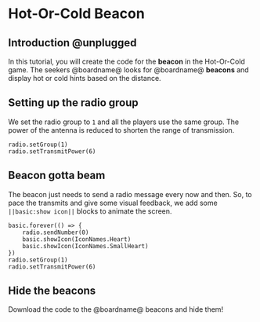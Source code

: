 # Hot-Or-Cold Beacon

## Introduction @unplugged

In this tutorial, you will create the code for the **beacon**
in the Hot-Or-Cold game. The seekers @boardname@ looks for @boardname@ **beacons** and display hot or cold hints
based on the distance.

## Setting up the radio group

We set the radio group to ``1`` and all the players use the same group. 
The power of the antenna is reduced to shorten the range of transmission.

```blocks
radio.setGroup(1)
radio.setTransmitPower(6)
```

## Beacon gotta beam

The beacon just needs to send a radio message every now and then. So, to pace the transmits and give some visual feedback, we add some ``||basic:show icon||`` blocks to animate the screen.

```blocks
basic.forever(() => {
    radio.sendNumber(0)
    basic.showIcon(IconNames.Heart)
    basic.showIcon(IconNames.SmallHeart)
})
radio.setGroup(1)
radio.setTransmitPower(6)
```

## Hide the beacons

Download the code to the @boardname@ beacons and hide them!
